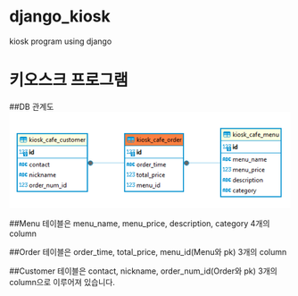# django_kiosk
kiosk program using django

# 키오스크 프로그램


##DB 관계도
![alt text](image.png)



##Menu 테이블은
menu_name, menu_price, description, category 4개의 column



##Order 테이블은
order_time, total_price, menu_id(Menu와 pk) 3개의 column


##Customer 테이블은
contact, nickname, order_num_id(Order와 pk) 3개의 column으로 이루어져 있습니다. 

